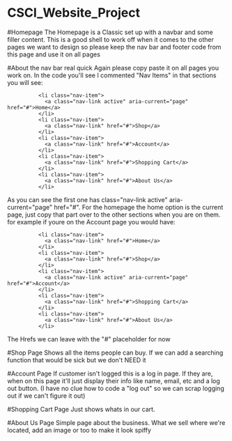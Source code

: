 # CSCI_Website_Project

#Homepage
The Homepage is a Classic set up with a navbar and some filler content. This is a good shell to work off when it comes to the other pages we want to design so please keep the nav bar and footer code from this page and use it on all pages

#About the nav bar real quick
Again please copy paste it on all pages you work on. In the code you'll see I commented "Nav Items" in that sections you will see:

              <li class="nav-item">
                <a class="nav-link active" aria-current="page" href="#">Home</a>
              </li>
              <li class="nav-item">
                <a class="nav-link" href="#">Shop</a>
              </li>
              <li class="nav-item">
                <a class="nav-link" href="#">Account</a>
              </li>
              <li class="nav-item">
                <a class="nav-link" href="#">Shopping Cart</a>
              </li>
              <li class="nav-item">
                <a class="nav-link" href="#">About Us</a>
              </li>

              
As you can see the first one has class="nav-link active" aria-current="page" href="#". For the homepage the home option is the current page, just copy that part over to the other sections when you are on them. for example if youre on the Account page you would have:

              <li class="nav-item">
                <a class="nav-link" href="#">Home</a>
              </li>
              <li class="nav-item">
                <a class="nav-link" href="#">Shop</a>
              </li>
              <li class="nav-item">
                <a class="nav-link active" aria-current="page" href="#">Account</a>
              </li>
              <li class="nav-item">
                <a class="nav-link" href="#">Shopping Cart</a>
              </li>
              <li class="nav-item">
                <a class="nav-link" href="#">About Us</a>
              </li>

The Hrefs we can leave with the "#" placeholder for now

#Shop Page
Shows all the items people can buy. If we can add a searching function that would be sick but we don't NEED it

#Account Page
If customer isn't logged this is a log in page. If they are, when on this page it'll just display their info like name, email, etc and a log out button. (I have no clue how to code a "log out" so we can scrap logging out if we can't figure it out)

#Shopping Cart Page
Just shows whats in our cart. 

#About Us Page
Simple page about the business. What we sell where we're located, add an image or too to make it look spiffy
